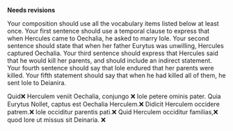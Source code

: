 **Needs revisions**

Your composition should use all the vocabulary items listed below at least once.
Your first sentence should use a temporal clause to express that when Hercules came to Oechalia, he asked to marry Iole.
Your second sentence should state that when her father Eurytus was unwilling, Hercules captured Oechalia.
Your third sentence should express that Hercules said that he would kill her parents, and should include an indirect statement.
Your fourth sentence should say that Iole endured that her parents were killed.
Your fifth statement should say that when he had killed all of them, he sent Iole to Deianira.



Quid❌ Herculem veniit Oechalia, conjungo ❌ Iole petere ominis pater. 
Quia Eurytus Nollet, captus est Oechalia Herculem.❌ 
Didicit Herculem occidere patrem.❌ 
Iole occiditur parentis pati.❌ 
Quid Herculem occiditur familias,❌ quod Iore ut missus sit Deinaria. ❌ 

